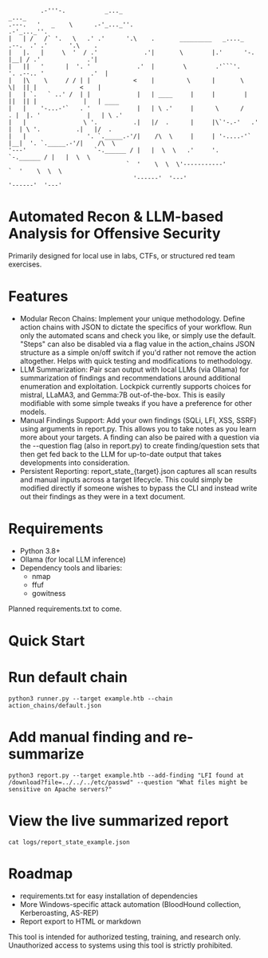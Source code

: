 
```
         .-'''-.           _..._                                                   _..._                   
.---.   '   _    \      .-'_..._''.                                             .-'_..._''.                
|   | /   /` '.   \   .' .'      '.\    .       _________   _...._      .--.  .' .'      '.\    .          
|   |.   |     \  '  / .'             .'|       \        |.'      '-.   |__| / .'             .'|          
|   ||   '      |  '. '             .'  |        \        .'```'.    '. .--.. '             .'  |          
|   |\    \     / / | |            <    |         \      |       \     \|  || |            <    |          
|   | `.   ` ..' /  | |             |   | ____     |     |        |    ||  || |             |   | ____     
|   |    '-...-'`   . '             |   | \ .'     |      \      /    . |  |. '             |   | \ .'     
|   |                \ '.          .|   |/  .      |     |\`'-.-'   .'  |  | \ '.          .|   |/  .      
|   |                 '. `._____.-'/|    /\  \     |     | '-....-'`    |__|  '. `._____.-'/|    /\  \     
'---'                   `-.______ / |   |  \  \   .'     '.                     `-.______ / |   |  \  \    
                                 `  '    \  \  \'-----------'                            `  '    \  \  \   
                                   '------'  '---'                                         '------'  '---' 
```



# Automated Recon & LLM-based Analysis for Offensive Security
Primarily designed for local use in labs, CTFs, or structured red team exercises.

# Features
- Modular Recon Chains: Implement your unique methodology. Define action chains with JSON to dictate the specifics of your workflow. Run only the automated scans and check you like, or simply use the default. "Steps" can also be disabled via a flag value in the action_chains JSON structure as a simple on/off switch if you'd rather not remove the action altogether. Helps with quick testing and modifications to methodology. 
- LLM Summarization: Pair scan output with local LLMs (via Ollama) for summarization of findings and recommendations around additional enumeration and exploitation. Lockpick currently supports choices for mistral, LLaMA3, and Gemma:7B out-of-the-box. This is easily modifiable with some simple tweaks if you have a preference for other models.
- Manual Findings Support: Add your own findings (SQLi, LFI, XSS, SSRF) using arguments in report.py. This allows you to take notes as you learn more about your targets. A finding can also be paired with a question via the --question flag (also in report.py) to create finding/question sets that then get fed back to the LLM for up-to-date output that takes developments into consideration.
- Persistent Reporting: report_state_{target}.json captures all scan results and manual inputs across a target lifecycle. This could simply be modified directly if someone wishes to bypass the CLI and instead write out their findings as they were in a text document.

# Requirements
- Python 3.8+
- Ollama (for local LLM inference)
- Dependency tools and libaries:
    - nmap
    - ffuf
    - gowitness

Planned requirements.txt to come.

# Quick Start
# Run default chain
```
python3 runner.py --target example.htb --chain action_chains/default.json
```

# Add manual finding and re-summarize
```
python3 report.py --target example.htb --add-finding "LFI found at /download?file=../../../etc/passwd" --question "What files might be sensitive on Apache servers?"
```

# View the live summarized report
```
cat logs/report_state_example.json
```

# Roadmap
- requirements.txt for easy installation of dependencies
- More Windows-specific attack automation (BloodHound collection, Kerberoasting, AS-REP)
- Report export to HTML or markdown

This tool is intended for authorized testing, training, and research only. Unauthorized access to systems using this tool is strictly prohibited.
